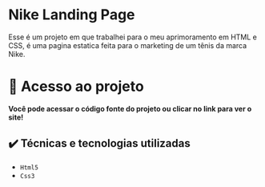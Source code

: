 <h1>Nike Landing Page</h1>


<p> Esse é um projeto em que trabalhei para o meu aprimoramento em HTML e CSS, é uma pagina estatica feita para o marketing de um tênis da marca Nike.

# 📁 Acesso ao projeto

**Você pode acessar o código fonte do projeto ou clicar no link para ver o site!**
  
  ## ✔️ Técnicas e tecnologias utilizadas
  
  - ``Html5``
  - ``Css3``
